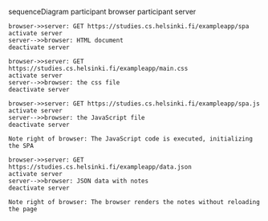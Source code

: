 sequenceDiagram
    participant browser
    participant server

    browser->>server: GET https://studies.cs.helsinki.fi/exampleapp/spa
    activate server
    server-->>browser: HTML document
    deactivate server

    browser->>server: GET https://studies.cs.helsinki.fi/exampleapp/main.css
    activate server
    server-->>browser: the css file
    deactivate server

    browser->>server: GET https://studies.cs.helsinki.fi/exampleapp/spa.js
    activate server
    server-->>browser: the JavaScript file
    deactivate server

    Note right of browser: The JavaScript code is executed, initializing the SPA

    browser->>server: GET https://studies.cs.helsinki.fi/exampleapp/data.json
    activate server
    server-->>browser: JSON data with notes
    deactivate server

    Note right of browser: The browser renders the notes without reloading the page
